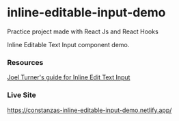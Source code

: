 # inline-editable-input-demo
Practice project made with React Js and React Hooks

Inline Editable Text Input component demo.

### Resources
[Joel Turner's guide for Inline Edit Text Input](https://dev.to/joelmturner/build-an-inline-edit-text-input-with-react-hooks-4nah)

### Live Site
https://constanzas-inline-editable-input-demo.netlify.app/

